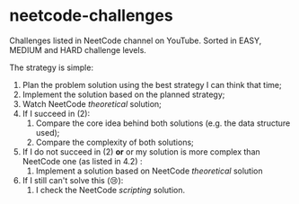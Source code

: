 # neetcode-challenges
Challenges listed in NeetCode channel on YouTube. Sorted in EASY, MEDIUM and HARD challenge levels.

The strategy is simple:
  1. Plan the problem solution using the best strategy I can think that time;
  2. Implement the solution based on the planned strategy;
  3. Watch NeetCode *theoretical* solution;
  4. If I succeed in (2):
     1. Compare the core idea behind both solutions (e.g. the data structure used);
     2. Compare the complexity of both solutions;
  5. If I do not succeed in (2) **or** or my solution is more complex than NeetCode one (as listed in 4.2) :  
     1. Implement a solution based on NeetCode *theoretical* solution
  6. If I still can't solve this (:cry:):
     1. I check the NeetCode *scripting* solution.
